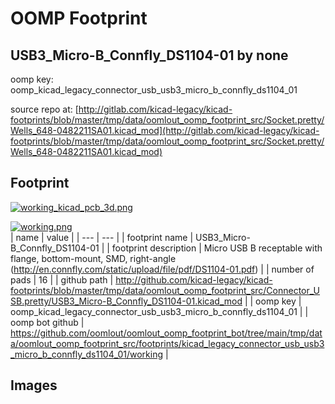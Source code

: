 # OOMP Footprint  
## USB3_Micro-B_Connfly_DS1104-01  by none  
  
oomp key: oomp_kicad_legacy_connector_usb_usb3_micro_b_connfly_ds1104_01  
  
source repo at: [http://gitlab.com/kicad-legacy/kicad-footprints/blob/master/tmp/data/oomlout_oomp_footprint_src/Socket.pretty/Wells_648-0482211SA01.kicad_mod](http://gitlab.com/kicad-legacy/kicad-footprints/blob/master/tmp/data/oomlout_oomp_footprint_src/Socket.pretty/Wells_648-0482211SA01.kicad_mod)  
## Footprint  
  
[![working_kicad_pcb_3d.png](working_kicad_pcb_3d_600.png)](working_kicad_pcb_3d.png)  
  
[![working.png](working_600.png)](working.png)  
| name | value | 
| --- | --- | 
| footprint name | USB3_Micro-B_Connfly_DS1104-01 | 
| footprint description | Micro USB B receptable with flange, bottom-mount, SMD, right-angle (http://en.connfly.com/static/upload/file/pdf/DS1104-01.pdf) | 
| number of pads | 16 | 
| github path | http://github.com/kicad-legacy/kicad-footprints/blob/master/tmp/data/oomlout_oomp_footprint_src/Connector_USB.pretty/USB3_Micro-B_Connfly_DS1104-01.kicad_mod | 
| oomp key | oomp_kicad_legacy_connector_usb_usb3_micro_b_connfly_ds1104_01 | 
| oomp bot github | https://github.com/oomlout/oomlout_oomp_footprint_bot/tree/main/tmp/data/oomlout_oomp_footprint_src/footprints/kicad_legacy_connector_usb_usb3_micro_b_connfly_ds1104_01/working | 
## Images  
